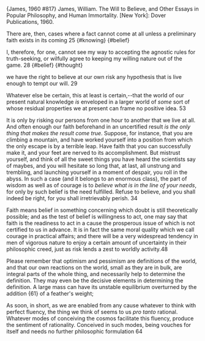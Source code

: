 ﻿{James, 1960 #817}
James, William. The Will to Believe, and Other Essays in Popular Philosophy, and Human Immortality. [New York]: Dover Publications, 1960.

There are, then, cases where a fact cannot come at all unless a preliminary faith exists in its coming 25 {#knowing} {#belief}

I, therefore, for one, cannot see my way to accepting the agnostic rules for truth-seeking, or wilfully agree to keeping my willing nature out of the game. 28 {#belief} {#thought}

 we have the right to believe at our own risk any hypothesis that is live enough to tempt our will. 29

 Whatever else be certain, this at least is certain,--that the world of our present natural knowledge _is_ enveloped in a larger world of _some_ sort of whose residual properties we at present can frame no positive idea. 53

It is only by risking our persons from one hour to another that we live at all. And often enough our faith beforehand in an uncertified result _is the only thing that makes the result come true_. Suppose, for instance, that you are climbing a mountain, and have worked yourself into a position from which the only escape is by a terrible leap. Have faith that you can successfully make it, and your feet are nerved to its accomplishment. But mistrust yourself, and think of all the sweet things you have heard the scientists say of maybes, and you will hesitate so long that, at last, all unstrung and trembling, and launching yourself in a moment of despair, you roll in the abyss. In such a case (and it belongs to an enormous class), the part of wisdom as well as of courage is to _believe what is in the line of your needs_, for only by such belief is the need fulfilled. Refuse to believe, and you shall indeed be right, for you shall irretrievably perish. 34

Faith means belief in something concerning which doubt is still theoretically possible; and as the test of belief is willingness to act, one may say that faith is the readiness to act in a cause the prosperous issue of which is not certified to us in advance. It is in fact the same moral quality which we call courage in practical affairs; and there will be a very widespread tendency in men of vigorous nature to enjoy a certain amount of uncertainty in their philosophic creed, just as risk lends a zest to worldly activity.48

 Please remember that optimism and pessimism are definitions of the world, and that our own reactions on the world, small as they are in bulk, are integral parts of the whole thing, and necessarily help to determine the definition. They may even be the decisive elements in determining the definition. A large mass can have its unstable equilibrium overturned by the addition {61} of a feather's weight;


As soon, in short, as we are enabled from any cause whatever to think with perfect fluency, the thing we think of seems to us _pro tanto_ rational. Whatever modes of conceiving the cosmos facilitate this fluency, produce the sentiment of rationality. Conceived in such modes, being vouches for itself and needs no further philosophic formulation 64
